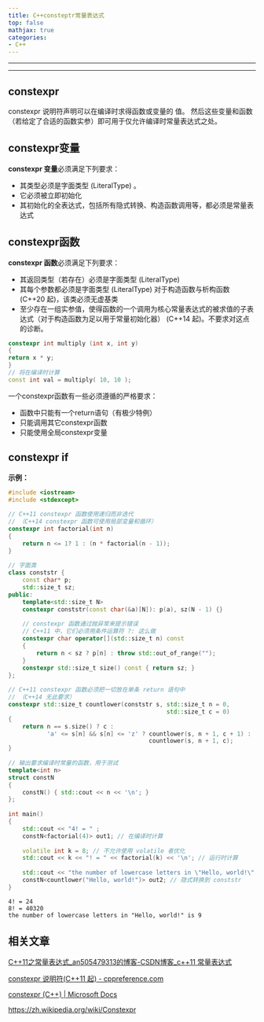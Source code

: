 ```yaml
---
title: C++consteptr常量表达式
top: false
mathjax: true
categories:
- C++
---
```


-----



-----





## constexpr

constexpr 说明符声明可以在编译时求得函数或变量的 值。 然后这些变量和函数（若给定了合适的函数实参）即可用于仅允许编译时常量表达式之处。

## constexpr变量



**constexpr 变量**必须满足下列要求：

- 其类型必须是字面类型 (LiteralType) 。
- 它必须被立即初始化
- 其初始化的全表达式，包括所有隐式转换、构造函数调用等，都必须是常量表达式







## constexpr函数

**constexpr 函数**必须满足下列要求：

- 其返回类型（若存在）必须是字面类型 (LiteralType)
- 其每个参数都必须是字面类型 (LiteralType)
  对于构造函数与析构函数 (C++20 起)，该类必须无虚基类
- 至少存在一组实参值，使得函数的一个调用为核心常量表达式的被求值的子表达式（对于构造函数为足以用于常量初始化器） (C++14 起)。不要求对这点的诊断。

```cpp
constexpr int multiply (int x, int y)
{
return x * y;
}
// 将在编译时计算
const int val = multiply( 10, 10 );
```



一个constexpr函数有一些必须遵循的严格要求：

- 函数中只能有一个return语句（有极少特例）
- 只能调用其它constexpr函数
- 只能使用全局constexpr变量



## constexpr if



**示例：**

```cpp
#include <iostream>
#include <stdexcept>
 
// C++11 constexpr 函数使用递归而非迭代
// （C++14 constexpr 函数可使用局部变量和循环）
constexpr int factorial(int n)
{
    return n <= 1? 1 : (n * factorial(n - 1));
}
 
// 字面类
class conststr {
    const char* p;
    std::size_t sz;
public:
    template<std::size_t N>
    constexpr conststr(const char(&a)[N]): p(a), sz(N - 1) {}
 
    // constexpr 函数通过抛异常来提示错误
    // C++11 中，它们必须用条件运算符 ?: 这么做
    constexpr char operator[](std::size_t n) const
    {
        return n < sz ? p[n] : throw std::out_of_range("");
    }
    constexpr std::size_t size() const { return sz; }
};
 
// C++11 constexpr 函数必须把一切放在单条 return 语句中
// （C++14 无此要求）
constexpr std::size_t countlower(conststr s, std::size_t n = 0,
                                             std::size_t c = 0)
{
    return n == s.size() ? c :
           'a' <= s[n] && s[n] <= 'z' ? countlower(s, n + 1, c + 1) :
                                        countlower(s, n + 1, c);
}
 
// 输出要求编译时常量的函数，用于测试
template<int n>
struct constN
{
    constN() { std::cout << n << '\n'; }
};
 
int main()
{
    std::cout << "4! = " ;
    constN<factorial(4)> out1; // 在编译时计算
 
    volatile int k = 8; // 不允许使用 volatile 者优化
    std::cout << k << "! = " << factorial(k) << '\n'; // 运行时计算
 
    std::cout << "the number of lowercase letters in \"Hello, world!\" is ";
    constN<countlower("Hello, world!")> out2; // 隐式转换到 conststr
}
```

```
4! = 24
8! = 40320
the number of lowercase letters in "Hello, world!" is 9
```





## 相关文章

[C++11之常量表达式_an505479313的博客-CSDN博客_c++11 常量表达式](https://blog.csdn.net/an505479313/article/details/52819885?utm_medium=distribute.pc_relevant.none-task-blog-baidujs_baidulandingword-0&spm=1001.2101.3001.4242)

[constexpr 说明符(C++11 起) - cppreference.com](https://zh.cppreference.com/w/cpp/language/constexpr)

[constexpr (C++) | Microsoft Docs](https://docs.microsoft.com/en-us/cpp/cpp/constexpr-cpp?view=msvc-160)

https://zh.wikipedia.org/wiki/Constexpr